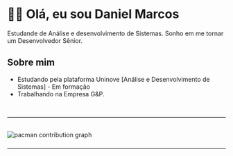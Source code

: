 # 🐱‍👤 Olá, eu sou Daniel Marcos
<p align="left">
  Estudande de Análise e desenvolvimento de Sistemas. Sonho em me tornar um Desenvolvedor Sênior.
</p>

## Sobre mim

- Estudando pela plataforma Uninove [Análise e Desenvolvimento de Sistemas] - Em formação
- Trabalhando na Empresa G&P.
<br/>


---
<br>

<picture>
  <source media="(prefers-color-scheme: dark)" srcset="https://raw.githubusercontent.com/Henrytos/Henrytos/output/pacman-contribution-graph-dark.svg">
  <source media="(prefers-color-scheme: light)" srcset="https://raw.githubusercontent.com/Henrytos/Henrytos/output/pacman-contribution-graph.svg">
  <img alt="pacman contribution graph" src="https://raw.githubusercontent.com/eduardavieira-dev/Henrytos/output/pacman-contribution-graph.svg">
</picture>

###
---
